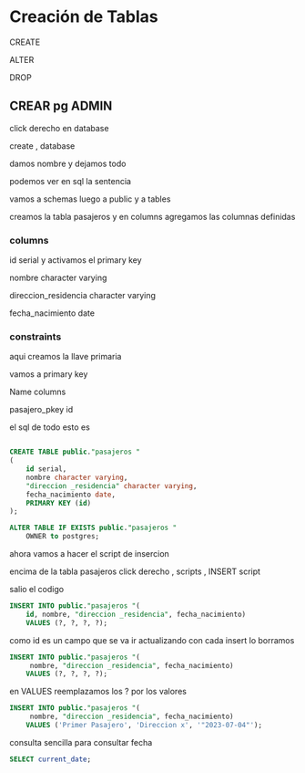 
# Creación de Tablas

CREATE 

ALTER 

DROP 


## CREAR pg ADMIN


click derecho  en database

create , database

damos nombre y dejamos todo 

podemos ver en sql la sentencia


vamos a schemas luego a public y a  tables

creamos la tabla pasajeros 
y en columns  agregamos las columnas definidas 

### columns


id serial   y activamos el primary key 


nombre  character varying 

direccion_residencia character varying  

fecha_nacimiento  date 


### constraints

aqui creamos la llave primaria 

vamos a primary key 

Name           columns

pasajero_pkey    id 


el sql de todo esto es

``` sql

CREATE TABLE public."pasajeros "
(
    id serial,
    nombre character varying,
    "direccion _residencia" character varying,
    fecha_nacimiento date,
    PRIMARY KEY (id)
);

ALTER TABLE IF EXISTS public."pasajeros "
    OWNER to postgres;

```


ahora vamos a hacer el script de insercion 


encima de la  tabla pasajeros click derecho , scripts  , INSERT script 

salio el codigo 

```sql
INSERT INTO public."pasajeros "(
	id, nombre, "direccion _residencia", fecha_nacimiento)
	VALUES (?, ?, ?, ?);

```

como id es un campo que se va ir actualizando con cada insert lo borramos

```sql
INSERT INTO public."pasajeros "(
	 nombre, "direccion _residencia", fecha_nacimiento)
	VALUES (?, ?, ?, ?);

```

en VALUES  reemplazamos los ? por los valores 


```sql
INSERT INTO public."pasajeros "(
	 nombre, "direccion _residencia", fecha_nacimiento)
	VALUES ('Primer Pasajero', 'Direccion x', '"2023-07-04"');

```

consulta sencilla para consultar fecha

```sql
SELECT current_date;

```